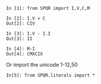 ```
In [1]: from SPQR import I,V,C,M

In [2]: I.V + C
Out[2]: CIV

In [3]: I.V - I.I
Out[3]: II

In [4]: M-I
Out[4]: CMXCIX
```

Or import the unicode 1-12,50

```
In[5]: from SPQR.literals import *
```
